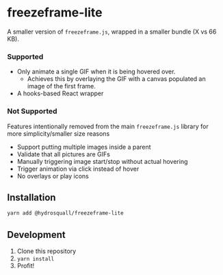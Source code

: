 # freezeframe-lite

A smaller version of `freezeframe.js`, wrapped in a smaller bundle (X vs 66 KB).

### Supported

- Only animate a single GIF when it is being hovered over.
  - Achieves this by overlaying the GIF with a canvas populated an image of the first frame.
- A hooks-based React wrapper

### Not Supported

Features intentionally removed from the main `freezeframe.js` library for more simplicity/smaller size reasons

- Support putting multiple images inside a parent
- Validate that all pictures are GIFs
- Manually triggering image start/stop without actual hovering
- Trigger animation via click instead of hover
- No overlays or play icons

## Installation

```bash
yarn add @hydrosquall/freezeframe-lite
```

## Development

1. Clone this repository
2. `yarn install`
3. Profit!
